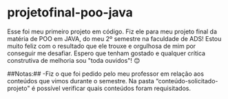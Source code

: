 # projetofinal-poo-java
Esse foi meu primeiro projeto em código. Fiz ele para meu projeto final da matéria de POO em JAVA, do meu 2º semestre na faculdade de ADS! Estou muito feliz com o resultado que ele trouxe e orgulhosa de mim por conseguir me desafiar. Espero que tenham gostado e qualquer crítica construtiva de melhoria sou "toda ouvidos"! 
😊 

##Notas:##
-Fiz o que foi pedido pelo meu professor em relação aos conteúdos que vimos durante o semestre. Na pasta “conteúdo-solicitado-projeto" é possível verificar quais conteúdos foram requisitados. 
